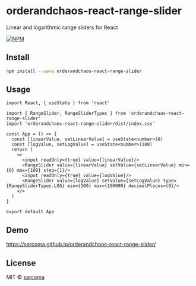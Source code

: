 # orderandchaos-react-range-slider

Linear and logarithmic range sliders for React

[![NPM](https://img.shields.io/npm/v/@orderandchaos/react-range-slider.svg)](https://www.npmjs.com/package/@orderandchaos/react-range-slider)
## Install

```bash
npm install --save orderandchaos-react-range-slider
```

## Usage

```tsx
import React, { useState } from 'react'

import { RangeSlider, RangeSliderTypes } from 'orderandchaos-react-range-slider'
import 'orderandchaos-react-range-slider/dist/index.css'

const App = () => {
  const [linearValue, setLinearValue] = useState<number>(0)
  const [logValue, setLogValue] = useState<number>(100)
  return (
    <>
      <input readOnly={true} value={linearValue}/>
      <RangeSlider value={linearValue} setValue={setLinearValue} min={0} max={100} step={1}/>
      <input readOnly={true} value={logValue}/>
      <RangeSlider value={logValue} setValue={setLogValue} type={RangeSliderTypes.LOG} min={100} max={100000} decimalPlaces={0}/>
    </>
  )
}

export default App
```

## Demo 

https://sarcoma.github.io/orderandchaos-react-range-slider/

## License

MIT © [sarcoma](https://github.com/sarcoma)
